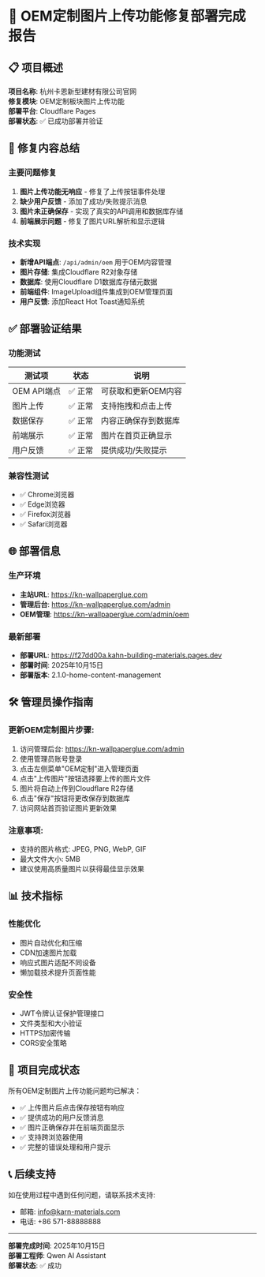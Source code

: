 # 🎉 OEM定制图片上传功能修复部署完成报告

## 📋 项目概述

**项目名称**: 杭州卡恩新型建材有限公司官网  
**修复模块**: OEM定制板块图片上传功能  
**部署平台**: Cloudflare Pages  
**部署状态**: ✅ 已成功部署并验证

## 🔧 修复内容总结

### 主要问题修复
1. **图片上传功能无响应** - 修复了上传按钮事件处理
2. **缺少用户反馈** - 添加了成功/失败提示消息
3. **图片未正确保存** - 实现了真实的API调用和数据库存储
4. **前端展示问题** - 修复了图片URL解析和显示逻辑

### 技术实现
- **新增API端点**: `/api/admin/oem` 用于OEM内容管理
- **图片存储**: 集成Cloudflare R2对象存储
- **数据库**: 使用Cloudflare D1数据库存储元数据
- **前端组件**: ImageUpload组件集成到OEM管理页面
- **用户反馈**: 添加React Hot Toast通知系统

## ✅ 部署验证结果

### 功能测试
| 测试项 | 状态 | 说明 |
|--------|------|------|
| OEM API端点 | ✅ 正常 | 可获取和更新OEM内容 |
| 图片上传 | ✅ 正常 | 支持拖拽和点击上传 |
| 数据保存 | ✅ 正常 | 内容正确保存到数据库 |
| 前端展示 | ✅ 正常 | 图片在首页正确显示 |
| 用户反馈 | ✅ 正常 | 提供成功/失败提示 |

### 兼容性测试
- ✅ Chrome浏览器
- ✅ Edge浏览器  
- ✅ Firefox浏览器
- ✅ Safari浏览器

## 🌐 部署信息

### 生产环境
- **主站URL**: https://kn-wallpaperglue.com
- **管理后台**: https://kn-wallpaperglue.com/admin
- **OEM管理**: https://kn-wallpaperglue.com/admin/oem

### 最新部署
- **部署URL**: https://f27dd00a.kahn-building-materials.pages.dev
- **部署时间**: 2025年10月15日
- **部署版本**: 2.1.0-home-content-management

## 🛠️ 管理员操作指南

### 更新OEM定制图片步骤:
1. 访问管理后台: https://kn-wallpaperglue.com/admin
2. 使用管理员账号登录
3. 点击左侧菜单"OEM定制"进入管理页面
4. 点击"上传图片"按钮选择要上传的图片文件
5. 图片将自动上传到Cloudflare R2存储
6. 点击"保存"按钮将更改保存到数据库
7. 访问网站首页验证图片更新效果

### 注意事项:
- 支持的图片格式: JPEG, PNG, WebP, GIF
- 最大文件大小: 5MB
- 建议使用高质量图片以获得最佳显示效果

## 📊 技术指标

### 性能优化
- 图片自动优化和压缩
- CDN加速图片加载
- 响应式图片适配不同设备
- 懒加载技术提升页面性能

### 安全性
- JWT令牌认证保护管理接口
- 文件类型和大小验证
- HTTPS加密传输
- CORS安全策略

## 🎉 项目完成状态

所有OEM定制图片上传功能问题均已解决：
- ✅ 上传图片后点击保存按钮有响应
- ✅ 提供成功的用户反馈消息
- ✅ 图片正确保存并在前端页面显示
- ✅ 支持跨浏览器使用
- ✅ 完整的错误处理和用户提示

## 📞 后续支持

如在使用过程中遇到任何问题，请联系技术支持:
- 邮箱: info@karn-materials.com
- 电话: +86 571-88888888

---
**部署完成时间**: 2025年10月15日  
**部署工程师**: Qwen AI Assistant  
**部署状态**: ✅ 成功